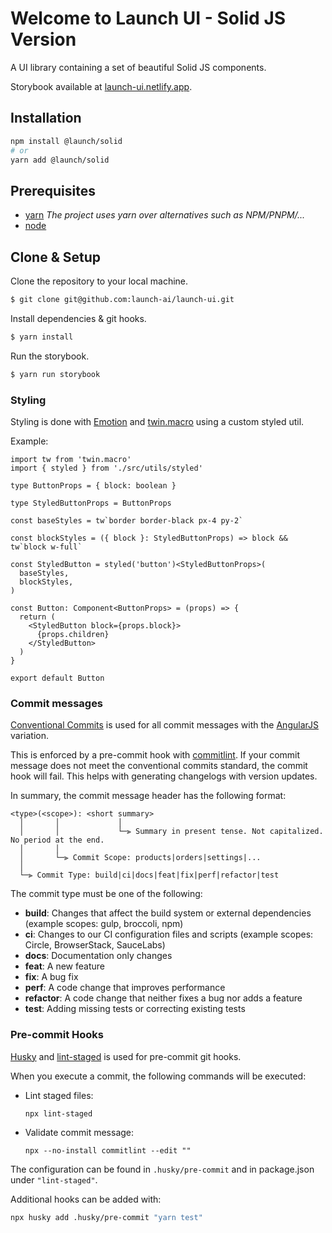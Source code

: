 # Welcome to Launch UI - Solid JS Version

A UI library containing a set of beautiful Solid JS components.

Storybook available at [launch-ui.netlify.app](https://launch-ui.netlify.app/).

## Installation

```bash
npm install @launch/solid
# or
yarn add @launch/solid
```

## Prerequisites

- [yarn](https://yarnpkg.com/getting-started/install) _The project uses yarn over alternatives such as NPM/PNPM/..._
- [node](https://nodejs.org/)

## Clone & Setup

Clone the repository to your local machine.

```bash
$ git clone git@github.com:launch-ai/launch-ui.git
```

Install dependencies & git hooks.

```bash
$ yarn install
```

Run the storybook.

```bash
$ yarn run storybook
```

### Styling

Styling is done with [Emotion](https://emotion.sh/) and [twin.macro](https://github.com/ben-rogerson/twin.macro) using a custom styled util.

Example:

<!-- prettier-ignore -->
```tsx
import tw from 'twin.macro'
import { styled } from './src/utils/styled'

type ButtonProps = { block: boolean }

type StyledButtonProps = ButtonProps

const baseStyles = tw`border border-black px-4 py-2`

const blockStyles = ({ block }: StyledButtonProps) => block && tw`block w-full`

const StyledButton = styled('button')<StyledButtonProps>(
  baseStyles,
  blockStyles,
)

const Button: Component<ButtonProps> = (props) => {
  return (
    <StyledButton block={props.block}>
      {props.children}
    </StyledButton>
  )
}

export default Button
```

### Commit messages

[Conventional Commits](https://www.conventionalcommits.org/en/v1.0.0/) is used for all commit messages with the [AngularJS](https://github.com/angular/angular/blob/master/CONTRIBUTING.md#commit) variation.

This is enforced by a pre-commit hook with [commitlint](https://github.com/conventional-changelog/commitlint). If your commit message does not meet the conventional commits standard, the commit hook will fail. This helps with generating changelogs with version updates.

In summary, the commit message header has the following format:

```
<type>(<scope>): <short summary>
  │       │             │
  │       │             └─⫸ Summary in present tense. Not capitalized. No period at the end.
  │       │
  │       └─⫸ Commit Scope: products|orders|settings|...
  │
  └─⫸ Commit Type: build|ci|docs|feat|fix|perf|refactor|test
```

The commit type must be one of the following:

- **build**: Changes that affect the build system or external dependencies (example scopes: gulp, broccoli, npm)
- **ci**: Changes to our CI configuration files and scripts (example scopes: Circle, BrowserStack, SauceLabs)
- **docs**: Documentation only changes
- **feat**: A new feature
- **fix**: A bug fix
- **perf**: A code change that improves performance
- **refactor**: A code change that neither fixes a bug nor adds a feature
- **test**: Adding missing tests or correcting existing tests

### Pre-commit Hooks

[Husky](https://typicode.github.io/husky/) and [lint-staged](https://github.com/okonet/lint-staged#readme) is used for pre-commit git hooks.

When you execute a commit, the following commands will be executed:

- Lint staged files:

  `npx lint-staged`

- Validate commit message:

  `npx --no-install commitlint --edit ""`

The configuration can be found in `.husky/pre-commit` and in package.json under `"lint-staged"`.

Additional hooks can be added with:

```bash
npx husky add .husky/pre-commit "yarn test"
```
